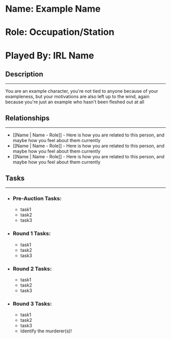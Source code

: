 # Name: Example Name
# Role: Occupation/Station
# Played By: IRL Name

## Description
---
You are an example character, you're not tied to anyone because of your exampleness, but your motivations are also left up to the wind, again because you're just an example who hasn't been fleshed out at all

## Relationships
---
- [[Name | Name - Role]]  - Here is how you are related to this person, and maybe how you feel about them currently
- [[Name | Name - Role]]  - Here is how you are related to this person, and maybe how you feel about them currently
- [[Name | Name - Role]]  - Here is how you are related to this person, and maybe how you feel about them currently


## Tasks
___
- ### Pre-Auction Tasks: 
	- task1
	- task2
	- task3
- ### Round 1 Tasks:
	- task1
	- task2
	- task3
- ### Round 2 Tasks:
	- task1
	- task2
	- task3
- ### Round 3 Tasks:
	- task1
	- task2
	- task3
	- Identify the murderer(s)!